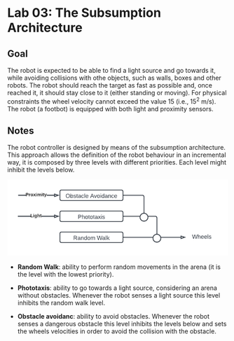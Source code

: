 # Lab 03: The Subsumption Architecture

## Goal

The robot is expected to be able to find a light source and go towards it, while avoiding collisions with othe objects, such as walls, boxes and other robots. The robot should reach the target as fast as possible and, once reached it, it should stay close to it (either standing or moving). For physical constraints the wheel velocity cannot exceed the value 15 (i.e.,  15<sup>2</sup> m/s). The robot (a footbot) is equipped with both light and proximity sensors.

## Notes

The robot controller is designed by means of the subsumption architecture. This approach allows the definition of the robot behaviour in an incremental way, it is composed by three levels with different priorities. Each level might inhibit the levels below. 

![architecture](./imgs/architecture.png)

- **Random Walk**: ability to perform random movements in the arena (it is the level with the lowest priority).

- **Phototaxis**: ability to go towards a light source, considering an arena without obstacles. Whenever the robot senses a light source this level inhibits the random walk level.

- **Obstacle avoidanc**: ability to avoid obstacles. Whenever the robot senses a dangerous obstacle this level inhibits the levels below and sets the wheels velocities in order to avoid the collision with the obstacle. 